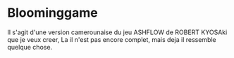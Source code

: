 # Bloominggame
Il s'agit d'une version camerounaise du jeu ASHFLOW de ROBERT KYOSAki que je veux creer, La il n'est pas encore complet, mais deja il ressemble quelque chose.
